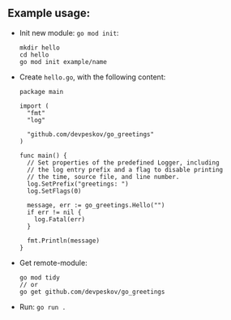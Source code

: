 ## Example usage:

- Init new module: `go mod init`:
  ```
  mkdir hello
  cd hello
  go mod init example/name
  ```
- Create `hello.go`, with the following content:
  ```
  package main

  import (
    "fmt"
    "log"

    "github.com/devpeskov/go_greetings"
  )

  func main() {
    // Set properties of the predefined Logger, including
    // the log entry prefix and a flag to disable printing
    // the time, source file, and line number.
    log.SetPrefix("greetings: ")
    log.SetFlags(0)

    message, err := go_greetings.Hello("")
    if err != nil {
      log.Fatal(err)
    }

    fmt.Println(message)
  }
  ```
- Get remote-module:
  ```
  go mod tidy
  // or
  go get github.com/devpeskov/go_greetings
  ```
- Run: `go run .`
